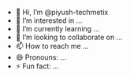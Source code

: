 - 👋 Hi, I’m @piyush-techmetix
- 👀 I’m interested in ...
- 🌱 I’m currently learning ...
- 💞️ I’m looking to collaborate on ...
- 📫 How to reach me ...
- 😄 Pronouns: ...
- ⚡ Fun fact: ...

<!---
piyush-techmetix/piyush-techmetix is a ✨ special ✨ repository because its `README.md` (this file) appears on your GitHub profile.
You can click the Preview link to take a look at your changes.
--->
